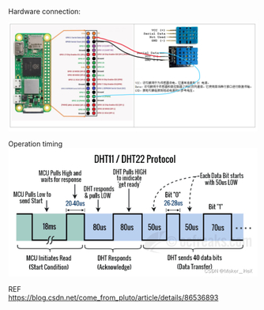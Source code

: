 Hardware connection:

![](doc/asserts/1.png)

Operation timing
![](doc/asserts/2.png)


REF<br/>
https://blog.csdn.net/come_from_pluto/article/details/86536893